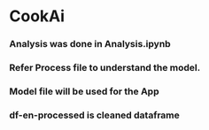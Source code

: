 # CookAi
### Analysis was done in Analysis.ipynb
### Refer Process file to understand the model.
### Model file will be used for the App
### df-en-processed is cleaned dataframe

